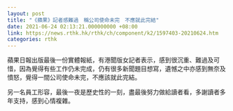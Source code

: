 ```yaml
---
layout: post
title: "《蘋果》記者感難過　稱公司使命未完　不應就此完結"
date: 2021-06-24 02:13:21.000000000 +08:00
link: https://news.rthk.hk/rthk/ch/component/k2/1597403-20210624.htm
categories: rthk
---
```


蘋果日報出版最後一份實體報紙，有港聞版女記者表示，感到很沉重、難過及可惜，因為覺得有些工作仍未完成，仍有很多新聞題目想寫，遺憾之中亦感到無奈及憤怒，覺得一間公司使命未完，不應該就此完結。

另一名員工形容，最後一夜是歷史性的一刻，盡最後努力做給讀者看，多謝讀者多年支持，感到心情複雜。
